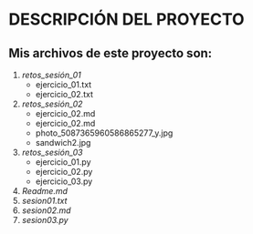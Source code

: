 # DESCRIPCIÓN DEL PROYECTO

## Mis archivos de este proyecto son:

1. *retos_sesión_01*
      * ejercicio_01.txt
      * ejercicio_02.txt
2. *retos_sesión_02*
     * ejercicio_02.md
     * ejercicio_02.md
     * photo_5087365960586865277_y.jpg
     * sandwich2.jpg
3. *retos_sesión_03*
      * ejercicio_01.py
      * ejercicio_02.py
      * ejercicio_03.py
4. *Readme.md*
5. *sesion01.txt*
6. *sesion02.md*
7. *sesion03.py*